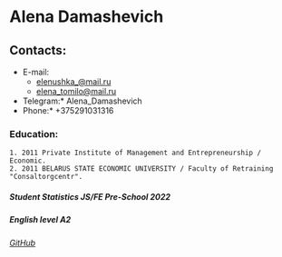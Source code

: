 # **Alena Damashevich**
## Contacts:
* E-mail:
    - elenushka_@mail.ru
    - elena_tomilo@mail.ru
* Telegram:* Alena_Damashevich
* Phone:* +375291031316
### Education:
    1. 2011 Private Institute of Management and Entrepreneurship / Economic.
    2. 2011 BELARUS STATE ECONOMIC UNIVERSITY / Faculty of Retraining "Consaltorgcentr".
##### ***Student Statistics JS/FE Pre-School 2022***
##### English level A2
###### [GitHub](https://github.com/AlenaDamashevich)
